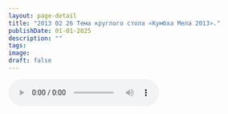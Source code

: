 ```yaml
---
layout: page-detail
title: "2013 02 26 Тема круглого стола «Кумбха Мела 2013»."
publishDate: 01-01-2025
description: ""
tags:
image:
draft: false
---
```


<audio title=" - 2013 02 26 Тема круглого стола «Кумбха Мела 2013»..mp3" src="/upload/iblock/768/76864262b1d113bb2803f0be81c320e0.mp3" controls=""></audio>

  
